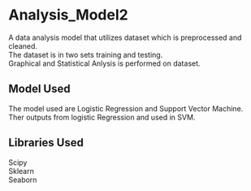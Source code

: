 # Analysis_Model2<br/>
A data analysis model that utilizes dataset which is preprocessed and cleaned. <br/>
The dataset is in two sets training and testing.  <br/>
Graphical and Statistical Anlysis  is performed on dataset.<br/>

 ## Model Used <br/>
 The model used  are Logistic Regression and Support Vector Machine.  <br/>
  Ther outputs from logistic Regression and used in SVM. <br/>

  ## Libraries Used <br/>
  Scipy <br/>
  Sklearn <br/>
  Seaborn <br/>

